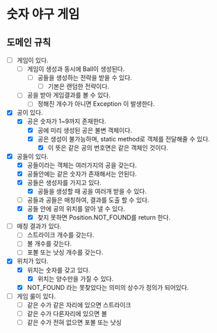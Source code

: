 # 숫자 야구 게임
## 도메인 규칙
- [ ] 게임이 있다.
  - [ ] 게임이 생성과 동시에 Ball이 생성된다.
    - [ ] 공들을 생성하는 전략을 받을 수 있다.
        - [ ] 기본은 랜덤한 전략이다.
  - [ ] 공을 받아 게임결과를 볼 수 있다.
    - [ ] 정해진 개수가 아니면 Exception 이 발생한다.
- [X] 공이 있다. 
    - [X] 공은 숫자가 1~9까지 존재한다.
        - [X] 공에 미리 생성된 공은 불변 객체이다.
        - [X] 공은 생성이 불가능하며, static method로 객체를 전달해줄 수 있다.
            - [X] 이 뜻은 같은 공의 번호면은 같은 객체인 것이다.
- [X] 공들이 있다.
    - [X] 공들이라는 객체는 여러가지의 공을 갖는다.
    - [X] 공들안에는 같은 숫자가 존재해서는 안된다.
    - [X] 공들은 생성자를 가지고 있다.
        - [X] 공들을 생성할 때 공을 여러개 받을 수 있다.
    - [ ] 공들과 공들은 매칭하여, 결과를 도출 할 수 있다.
    - [X] 공들 안에 공의 위치를 알아 낼 수 있다.
        - [X] 찾지 못하면 Position.NOT_FOUND를 return 한다.
- [ ] 매칭 결과가 있다.
    - [ ] 스트라이크 개수를 갖는다.
    - [ ] 볼 개수를 갖는다.
    - [ ] 포볼 또는 낫싱 개수를 갖는다.
- [X] 위치가 있다.
    - [X] 위치는 숫자를 갖고 있다.
        - [X] 위치는 양수만을 가질 수 있다.
    - [X] NOT_FOUND 라는 못찾았다는 의미의 상수가 정의가 되어있다.
- [ ] 게임 룰이 있다.
    - [ ] 같은 수가 같은 자리에 있으면 스트라이크
    - [ ] 같은 수가 다른자리에 있으면 볼
    - [ ] 같은 수가 전혀 없으면 포볼 또는 낫싱